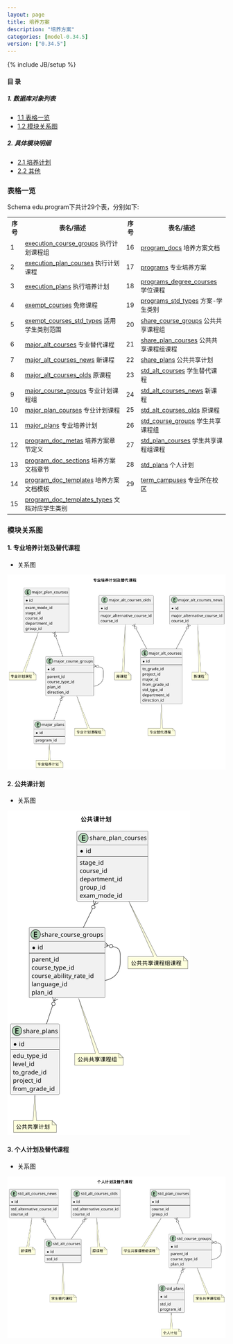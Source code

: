 ```yaml
---
layout: page
title: 培养方案 
description: "培养方案"
categories: [model-0.34.5]
version: ["0.34.5"]
---
```

{% include JB/setup %}

#### 目 录

##### 1. 数据库对象列表
  * [1.1 表格一览](index.html#表格一览)
  * [1.2 模块关系图](index.html#模块关系图)

##### 2. 具体模块明细
* [2.1 培养计划](/model/edu/program/plan.html)
* [2.2 其他](/model/edu/program/misc.html)

### 表格一览
Schema edu.program下共计29个表，分别如下:

<table class="table table-bordered table-striped table-condensed">
  <tr>
    <th class="info_header text-center">序号</th>
    <th class="info_header">表名/描述</th>
    <th class="info_header text-center">序号</th>
    <th class="info_header">表名/描述</th>
  </tr>
  <tr>
    <td>1</td>
    <td><a href="/model/edu/program/misc.html#表格-execution_course_groups-执行计划课程组">execution_course_groups</a> 执行计划课程组</td>
    <td>16</td>
    <td><a href="/model/edu/program/misc.html#表格-program_docs-培养方案文档">program_docs</a> 培养方案文档</td>
  </tr>
  <tr>
    <td>2</td>
    <td><a href="/model/edu/program/misc.html#表格-execution_plan_courses-执行计划课程">execution_plan_courses</a> 执行计划课程</td>
    <td>17</td>
    <td><a href="/model/edu/program/misc.html#表格-programs-专业培养方案">programs</a> 专业培养方案</td>
  </tr>
  <tr>
    <td>3</td>
    <td><a href="/model/edu/program/misc.html#表格-execution_plans-执行培养计划">execution_plans</a> 执行培养计划</td>
    <td>18</td>
    <td><a href="/model/edu/program/misc.html#表格-programs_degree_courses-学位课程">programs_degree_courses</a> 学位课程</td>
  </tr>
  <tr>
    <td>4</td>
    <td><a href="/model/edu/program/misc.html#表格-exempt_courses-免修课程">exempt_courses</a> 免修课程</td>
    <td>19</td>
    <td><a href="/model/edu/program/misc.html#表格-programs_std_types-方案-学生类别">programs_std_types</a> 方案-学生类别</td>
  </tr>
  <tr>
    <td>5</td>
    <td><a href="/model/edu/program/misc.html#表格-exempt_courses_std_types-适用学生类别范围">exempt_courses_std_types</a> 适用学生类别范围</td>
    <td>20</td>
    <td><a href="/model/edu/program/plan.html#表格-share_course_groups-公共共享课程组">share_course_groups</a> 公共共享课程组</td>
  </tr>
  <tr>
    <td>6</td>
    <td><a href="/model/edu/program/plan.html#表格-major_alt_courses-专业替代课程">major_alt_courses</a> 专业替代课程</td>
    <td>21</td>
    <td><a href="/model/edu/program/plan.html#表格-share_plan_courses-公共共享课程组课程">share_plan_courses</a> 公共共享课程组课程</td>
  </tr>
  <tr>
    <td>7</td>
    <td><a href="/model/edu/program/plan.html#表格-major_alt_courses_news-新课程">major_alt_courses_news</a> 新课程</td>
    <td>22</td>
    <td><a href="/model/edu/program/plan.html#表格-share_plans-公共共享计划">share_plans</a> 公共共享计划</td>
  </tr>
  <tr>
    <td>8</td>
    <td><a href="/model/edu/program/plan.html#表格-major_alt_courses_olds-原课程">major_alt_courses_olds</a> 原课程</td>
    <td>23</td>
    <td><a href="/model/edu/program/plan.html#表格-std_alt_courses-学生替代课程">std_alt_courses</a> 学生替代课程</td>
  </tr>
  <tr>
    <td>9</td>
    <td><a href="/model/edu/program/plan.html#表格-major_course_groups-专业计划课程组">major_course_groups</a> 专业计划课程组</td>
    <td>24</td>
    <td><a href="/model/edu/program/plan.html#表格-std_alt_courses_news-新课程">std_alt_courses_news</a> 新课程</td>
  </tr>
  <tr>
    <td>10</td>
    <td><a href="/model/edu/program/plan.html#表格-major_plan_courses-专业计划课程">major_plan_courses</a> 专业计划课程</td>
    <td>25</td>
    <td><a href="/model/edu/program/plan.html#表格-std_alt_courses_olds-原课程">std_alt_courses_olds</a> 原课程</td>
  </tr>
  <tr>
    <td>11</td>
    <td><a href="/model/edu/program/plan.html#表格-major_plans-专业培养计划">major_plans</a> 专业培养计划</td>
    <td>26</td>
    <td><a href="/model/edu/program/plan.html#表格-std_course_groups-学生共享课程组">std_course_groups</a> 学生共享课程组</td>
  </tr>
  <tr>
    <td>12</td>
    <td><a href="/model/edu/program/misc.html#表格-program_doc_metas-培养方案章节定义">program_doc_metas</a> 培养方案章节定义</td>
    <td>27</td>
    <td><a href="/model/edu/program/plan.html#表格-std_plan_courses-学生共享课程组课程">std_plan_courses</a> 学生共享课程组课程</td>
  </tr>
  <tr>
    <td>13</td>
    <td><a href="/model/edu/program/misc.html#表格-program_doc_sections-培养方案文档章节">program_doc_sections</a> 培养方案文档章节</td>
    <td>28</td>
    <td><a href="/model/edu/program/plan.html#表格-std_plans-个人计划">std_plans</a> 个人计划</td>
  </tr>
  <tr>
    <td>14</td>
    <td><a href="/model/edu/program/misc.html#表格-program_doc_templates-培养方案文档模板">program_doc_templates</a> 培养方案文档模板</td>
    <td>29</td>
    <td><a href="/model/edu/program/misc.html#表格-term_campuses-专业所在校区">term_campuses</a> 专业所在校区</td>
  </tr>
  <tr>
    <td>15</td>
    <td><a href="/model/edu/program/misc.html#表格-program_doc_templates_types-文档对应学生类别">program_doc_templates_types</a> 文档对应学生类别</td>
    <td></td>
    <td></td>
  </tr>
</table>

### 模块关系图


#### 1. 专业培养计划及替代课程
  * 关系图

![专业培养计划及替代课程](images/major.png)


#### 2. 公共课计划
  * 关系图

![公共课计划](images/share.png)


#### 3. 个人计划及替代课程
  * 关系图

![个人计划及替代课程](images/std_plan.png)


